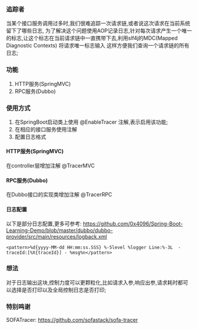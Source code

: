 
### 追踪者
当某个接口服务调用过多时,我们很难追踪一次请求链,或者说这次请求在当前系统留下了哪些日志,
为了解决这个问题使用AOP记录日志,针对每次请求产生一个唯一的标志,让这个标志在当前请求链中一直携带下去,利用slf4j的MDC(Mapped Diagnostic Contexts) 将请求唯一标志输入
这样方便我们查询一个请求链的所有日志;

### 功能
1. HTTP服务(SpringMVC)
2. RPC服务(Dubbo) 

### 使用方式
1. 在SpringBoot启动类上使用 @EnableTracer 注解,表示启用该功能;
2. 在相应的接口服务使用注解
3. 配置日志格式

#### HTTP服务(SpringMVC)
在controller层增加注解 @TracerMVC

#### RPC服务(Dubbo) 
在Dubbo接口的实现类增加注解 @TracerRPC

#### 日志配置
以下是部分日志配置,更多可参考: https://github.com/0x4096/Spring-Boot-Learning-Demo/blob/master/dubbo/dubbo-provider/src/main/resources/logback.xml
```
<pattern>%d{yyyy-MM-dd HH:mm:ss.SSS} %-5level %logger Line:%-3L  - traceId:[%X{traceId}] - %msg%n</pattern>
```

### 想法
对于日志输出这块,控制力度可以更颗粒化,比如请求入参,响应出参,请求耗时都可以选择是否打印以及全局控制日志是否打印;


### 特别鸣谢
SOFATracer: https://github.com/sofastack/sofa-tracer
